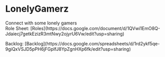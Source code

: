 # LonelyGamerz
<p>Connect with some lonely gamers<br>
Role Sheet: [Roles](https://docs.google.com/document/d/1QVwi1EmO8Q-Jdaiecj7getkEzizR3mtNwy2ojyrU6Vw/edit?usp=sharing) </p>
Backlog: [Backlog](https://docs.google.com/spreadsheets/d/1rd2ykf5qe-9giQxVSJD5pPH6jFGpIfJ8YpZgnHXp6fk/edit?usp=sharing)

